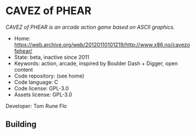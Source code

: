 # CAVEZ of PHEAR

_CAVEZ of PHEAR is an arcade action game based on ASCII graphics._

- Home: https://web.archive.org/web/20120110101219/http://www.x86.no/cavezofphear/
- State: beta, inactive since 2011
- Keywords: action, arcade, inspired by Boulder Dash + Digger, open content
- Code repository: (see home)
- Code language: C
- Code license: GPL-3.0
- Assets license: GPL-3.0

Developer: Tom Rune Flo

## Building
